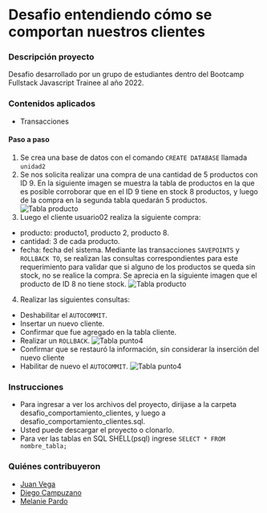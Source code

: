 
# Desafio entendiendo cómo se comportan nuestros clientes
### Descripción proyecto
Desafio desarrollado por un grupo de estudiantes dentro del Bootcamp Fullstack Javascript Trainee al año 2022.
### Contenidos aplicados
- Transacciones
#### Paso a paso
1. Se crea una base de datos con el comando `CREATE DATABASE` llamada `unidad2`
2. Se nos solicita realizar una compra de una cantidad de 5 productos con ID 9. En la siguiente imagen se muestra la tabla de productos en la que es posible corroborar que en el ID 9 tiene en stock 8 productos, y luego de la compra en la segunda tabla quedarán 5 productos.
![Tabla producto](https://i.ibb.co/G7kxQZD/TABLA-punto2.jpg)
3. Luego el cliente usuario02 realiza la siguiente compra:
+ producto: producto1, producto 2, producto 8.
+ cantidad: 3 de cada producto.
+ fecha: fecha del sistema.
Mediante las transacciones `SAVEPOINTS` y `ROLLBACK TO`, se realizan las consultas correspondientes para este requerimiento para validar que si alguno de los productos se queda sin stock, no se realice la compra. Se aprecia en la siguiente imagen que el producto de ID 8 no tiene stock.
![Tabla producto](https://i.ibb.co/D4XSm2T/punto3.png)
4. Realizar las siguientes consultas:
+ Deshabilitar el `AUTOCOMMIT`.
+ Insertar un nuevo cliente.
+ Confirmar que fue agregado en la tabla cliente.
+ Realizar un `ROLLBACK`.
![Tabla punto4](https://i.ibb.co/dfLBpgW/punto4.jpg)
+ Confirmar que se restauró la información, sin considerar la inserción del nuevo cliente
+ Habilitar de nuevo el `AUTOCOMMIT`.
![Tabla punto4](https://i.ibb.co/cJ3T2Cj/punto4b.jpg)
### Instrucciones
- Para ingresar a ver los archivos del proyecto, dirijase a la carpeta desafio_comportamiento_clientes, y luego a desafio_comportamiento_clientes.sql.
- Usted puede descargar el proyecto o clonarlo.
- Para ver las tablas en SQL SHELL(psql) ingrese `SELECT * FROM nombre_tabla;`
### Quiénes contribuyeron
+ [Juan Vega](https://github.com/juanv5)
+ [Diego Campuzano](https://github.com/hermani456)
+ [Melanie Pardo](https://github.com/melaniepardo)
